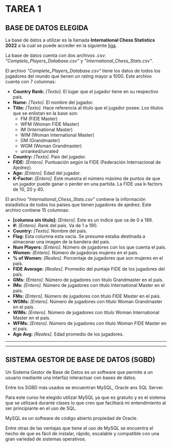 # TAREA 1

## BASE DE DATOS ELEGIDA
La base de datos a utilizar es la llamada **International Chess Statistics 2022** a la cual se puede acceder en la siguiente [liga](https://www.kaggle.com/datasets/deepcontractor/international-chess-statistics-2022).

La base de datos cuenta con dos archivos .csv: *"Complete_Players_Database.csv"* y *"International_Chess_Stats.csv"*.

El archivo *"Complete_Players_Database.csv"* tiene los datos de todos los jugadores del mundo que tienen un rating mayor a 1000. Este archivo cuenta con 7 columnas:
- __Country Rank:__ _[Texto]._ El lugar que el jugador tiene en su respectivo país. 
- __Name:__ _[Texto]._ El nombre del jugador. 
- __Title:__ _[Texto]._ Hace referencia al título que el jugador posee. Los titulos que se enlistan en la base son:
    + FM (FIDE Master)
    + WFM (Woman FIDE Master)
    + IM (International Master)
    + WIM (Woman International Master)
    + GM (Grandmaster)
    + WGM (Woman Grandmaster)
    + unranked/unrated
- __Country:__ _[Texto]._ País del jugador. 
- __FIDE:__ _[Entero]._ Puntuación según la FIDE (Federación Internacional de Ajedrez).
- __Age:__ _[Entero]._ Edad del jugador.
- __K-Factor:__ _[Entero]._ Este muestra el número máximo de puntos de que un jugador puede ganar o perder en una partida. La FIDE usa k-factors de 10, 20 y 40.

El archivo *"International_Chess_Stats.csv"* contiene la información estadística de todos los países que tienen jugadores de ajedrez. Este archivo contiene 15 columnas:
- __[columna sin titulo]:__ _[Entero]._ Este es un índice que va de 0 a 189.
- __#:__ _[Entero]._ Rank del país. Va de 1 a 190.
- __Country:__ _[Texto]._ Nombre del país.
- __Flag:__ Esta columna esta vacía. Se presume estaba destinada a almacenar una imagen de la bandera del país.
- __Num Players:__ _[Entero]._ Número de jugadores con los que cuenta el país.
- __Women:__ _[Entero]._ Número de jugadoras mujeres en el país.
- __% of Women:__ _[Reales]._ Porcentaje de jugadores que son mujeres en el país.
- __FIDE Average:__ _[Reales]._ Promedio del puntaje FIDE de los jugadores del país.
- __GMs:__ _[Entero]._ Número de jugadores con titulo Grandmaster en el país.
- __IMs:__ _[Entero]._ Número de jugadores con titulo International Master en el país.
- __FMs:__ _[Entero]._ Número de jugadores con titulo FIDE Master en el país.
- __WGMs:__ _[Entero]._ Número de jugadores con titulo Woman Grandmaster en el país.
- __WIMs:__ _[Entero]._ Número de jugadores con titulo Woman International Master en el país.
- __WFMs:__ _[Entero]._ Número de jugadores con titulo Woman FIDE Master en el país.
- __Age Avg:__ _[Reales]._ Edad promedio de los jugadores.
-----
-----
## SISTEMA GESTOR DE BASE DE DATOS (SGBD)
Un Sistema Gestor de Base de Datos es un software que permite a un usuario mediante una interfaz interactuar con bases de datos. 

Entre los SGBD más usados se encuentran MySQL, Oracle ans SQL Server. 

Para este curso he elegido utilizar MySQL ya que es gratuito y es el sistema que se utilizará durante clases lo que creo que facilitará mi entendimiento al ser principiante en el uso de SQL.

MySQL es un software de código abierto propiedad de Oracle. 

Entre otras de las ventajas que tiene el uso de MySQL se encuentra el hecho de que es fácil de instalar, rápido, escalable y compatible con una gran variedad de sistemas operativos. 